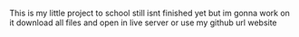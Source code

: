 This is my little project to school still isnt finished yet but im gonna work on it
download all files and open in live server or use my github url website
